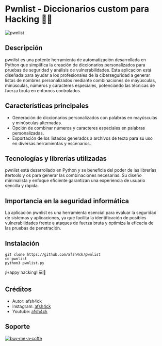 # Pwnlist - Diccionarios custom para Hacking 🚀🔐

![pwnlist](https://github.com/afsh4ck/pwnlist/assets/132138425/129a54ab-ba9d-4992-a826-75447e7a69e6)

## Descripción
pwnlist es una potente herramienta de automatización desarrollada en Python que simplifica la creación de diccionarios personalizados para pruebas de seguridad y análisis de vulnerabilidades. Esta aplicación está diseñada para ayudar a los profesionales de la ciberseguridad a generar listas de nombres personalizados mediante combinaciones de mayúsculas, minúsculas, números y caracteres especiales, potenciando las técnicas de fuerza bruta en entornos controlados.

## Características principales
- Generación de diccionarios personalizados con palabras en mayúsculas y minúsculas alternadas.
- Opción de combinar números y caracteres especiales en palabras personalizadas.
- Exportación de los listados generados a archivos de texto para su uso en diversas herramientas y escenarios.

## Tecnologías y librerías utilizadas
pwnlist está desarrollado en Python y se beneficia del poder de las librerías itertools y os para generar las combinaciones necesarias. Su diseño minimalista y enfoque eficiente garantizan una experiencia de usuario sencilla y rápida.

## Importancia en la seguridad informática
La aplicación pwnlist es una herramienta esencial para evaluar la seguridad de sistemas y aplicaciones, ya que facilita la identificación de posibles vulnerabilidades frente a ataques de fuerza bruta y optimiza la eficacia de las pruebas de penetración.

## Instalación
```
git clone https://github.com/afsh4ck/pwnlist
cd pwnlist
python3 pwnlist.py
```

¡Happy hacking! 💻🔐

## Créditos
- Autor:       afsh4ck
- Instagram:   <a href="https://www.instagram.com/afsh4ck">afsh4ck</a>
- Youtube:     <a href="https://youtube.com/@afsh4ck">afsh4ck</a>

## Soporte

<a href="https://www.buymeacoffee.com/afsh4ck" rel="nofollow"><img width="250" align="left">
![buy-me-a-coffe](https://github.com/user-attachments/assets/8c8f9e81-334e-469e-b25e-29888cfc9fcc)
</a>
